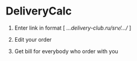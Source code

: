 # DeliveryCalc

1) Enter link in format [ *...delivery-club.ru/srv/.../* ]

2) Edit your order

3) Get bill for everybody who order with you
